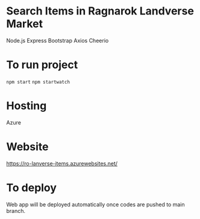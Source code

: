 # Search Items in Ragnarok Landverse Market

Node.js
Express
Bootstrap
Axios
Cheerio

# To run project

`npm start`
`npm startwatch`

# Hosting

Azure

# Website

https://ro-lanverse-items.azurewebsites.net/

# To deploy

Web app will be deployed automatically once codes are pushed to main branch.